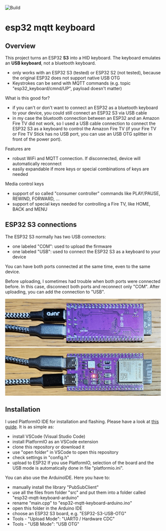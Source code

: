 ![Build](https://github.com/KlausMu/esp32-mqtt-keyboard/actions/workflows/build-platformio.yml/badge.svg)

# esp32 mqtt keyboard
## Overview
This project turns an ESP32 <b>S3</b> into a HID keyboard. The keyboard emulates an <b>USB keyboard</b>, not a bluetooth keyboard.
* only works with an ESP32 S3 (tested) or ESP32 S2 (not tested), because the original ESP32 does not support native USB OTG
* Keystrokes can be send with MQTT commands (e.g. topic "esp32_keyboard/cmnd/UP", payload doesn't matter)

What is this good for?
* if you can't or don't want to connect an ESP32 as a bluetooth keyboard to your device, you could still connect an ESP32 S3 via USB cable
* in my case the bluetooth connection between an ESP32 and an Amazon Fire TV did not work, so I used a USB cable connection to connect the ESP32 S3 as a keyboard to control the Amazon Fire TV (if your Fire TV or Fire TV Stick has no USB port, you can use an USB OTG splitter in front of the power port).

Features are
* robust WiFi and MQTT connection. If disconnected, device will automatically reconnect
* easily expandable if more keys or special combinations of keys are needed

Media control keys
* support of so called "consumer controller" commands like PLAY/PAUSE, REWIND, FORWARD, ...
* support of special keys needed for controlling a Fire TV, like HOME, BACK and MENU

## ESP32 S3 connections
The ESP32 S3 normally has two USB connectors:
* one labeled "COM": used to upload the firmware
* one labeled "USB": used to connect the ESP32 S3 as a keyboard to your device

You can have both ports connected at the same time, even to the same device.

Before uploading, I sometimes had trouble when both ports were connected before. In this case, disconnect both ports and reconnect only "COM". After uploading, you can add the connection to "USB".

![TempControllerModeArduiTouch](https://github.com/KlausMu/esp32-mqtt-keyboard/blob/main/images/ESP32_S3_Back.jpg)
![TempControllerModeArduiTouch](https://github.com/KlausMu/esp32-mqtt-keyboard/blob/main/images/ESP32_S3_Front.jpg)

## Installation
I used PlatformIO IDE for installation and flashing. Please have a look at <a href="https://docs.platformio.org/en/latest/integration/ide/vscode.html#installation">this guide</a>. It is as simple as:
* install VSCode (Visual Studio Code)
* install PlatformIO as an VSCode extension
* clone this repository or download it
* use "open folder" in VSCode to open this repository
* check settings in "config.h"
* upload to ESP32
If you use PlatformIO, selection of the board and the USB mode is automatically done in file "platformio.ini".

You can also use the ArduinoIDE. Here you have to:
* manually install the library "PubSubClient"
* use all the files from folder "src" and put them into a folder called "esp32-mqtt-keyboard-arduino"
* rename "main.cpp" to "esp32-mqtt-keyboard-arduino.ino"
* open this folder in the Arduino IDE
* choose an ESP32 S3 board, e.g. "ESP32-S3-USB-OTG"
* Tools - "Upload Mode": "UART0 / Hardware CDC"
* Tools - "USB Mode": "USB OTG"

  


